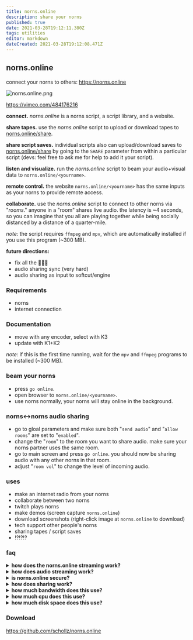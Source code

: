 ```yaml
---
title: norns.online
description: share your norns
published: true
date: 2021-03-28T19:12:11.380Z
tags: utilities
editor: markdown
dateCreated: 2021-03-28T19:12:08.471Z
---
```


## norns.online

connect your norns to others: https://norns.online

![norns.online.png](/community/infinitedigits/norns-online.png)

https://vimeo.com/484176216

**connect.** *norns.online* is a norns script, a script library, and a website.

**share tapes.** use the *norns.online* script to upload or download tapes to [norns.online/share](https://norns.online/share).

**share script saves.** individual scripts also can upload/download saves to [norns.online/share](https://norns.online/share) by going to the `SHARE` parameter from within a particular script (devs: feel free to ask me for help to add it your script).

**listen and visualize.** run the *norns.online* script to beam your audio+visual data to `norns.online/<yourname>`.

**remote control.** the website `norns.online/<yourname>` has the same inputs as your norns to provide remote access.

**collaborate.** use the *norns.online* script to connect to other norns via "*rooms*." anyone in a "room" shares live audio. the latency is ~4 seconds, so you can imagine that you all are playing together while being socially distanced by a distance of a quarter-mile.

_note:_ the script requires `ffmpeg` and `mpv`, which are automatically installed if you use this program (~300 MB).

**future directions:**

- fix all the 🐛🐛🐛
- audio sharing sync (very hard)
- audio sharing as input to softcut/engine

### Requirements

- norns 
- internet connection

### Documentation 

- move with any encoder, select with K3
- update with K1+K2

_note:_ if this is the first time running, wait for the `mpv` and `ffmpeg` programs to be installed (~300 MB).

### beam your norns

- press `go online`. 
- open browser to `norns.online/<yourname>`. 
- use norns normally, your norns will stay online in the background.

### norns↔norns audio sharing

- go to gloal parameters and make sure both "`send audio`" and "`allow rooms`" are set to "`enabled`".
- change the "`room`" to the room you want to share audio. make sure your norns partner uses the same room.
- go to main screen and press `go online`. you should now be sharing audio with any other norns in that room.
- adjust "`room vol`" to change the level of incoming audio.

### uses

- make an internet radio from your norns
- collaborate between two norns
- twitch plays norns
- make demos (screen capture `norns.online`)
- download screenshots (right-click image at `norns.online` to download)
- tech support other people's norns
- sharing tapes / script saves
- !?!?!?

### faq

<details><summary><strong>how does the norns.online streaming work?</strong></summary>
norns runs a service that sends screenshot updates to <code>norns.online/&lt;yourname&gt;</code>. the website at <code>norns.online/&lt;yourname&gt;</code> sends inputs back to norns. norns listens to to inputs and runs the acceptable ones (adjustable with parameters). if enabled, norns will also stream packets of audio and send those to the website. the website will buffer them and play them so anyone with your address can hear your norns.
</details>


<details><summary><strong>how does audio streaming work?</strong></summary>
a pre-compiled <a href="https://github.com/kmatheussen/jack_capture"><code>jack_capture</code></a> periodically captures the norns output into 2-second flac files into a <code>/dev/shm</code> temp directory. each new flac packet is immediately sent out via websockets and then deleted. because of buffering, expect a lag of at least 4 seconds. when in a room, audio from other norns is piped into your norns via <code>mpv</code>. the incoming audio from other norns is added at the very end of the signal chain so (currently) it cannot be used as input to norns engines.
</details>

<details><summary><strong>is norns.online secure?</strong></summary>
<p>
for <em>norns.online</em>,if you are online, you have <a href="https://en.wikipedia.org/wiki/Security_through_obscurity">security through obscurity</a> (weak security). that means that <em>anyone</em> with the url <code>norns.online/&lt;yourname&gt;</code> can access your norns so you can make <code>&lt;yourname&gt;</code> complicated to be more secure. code injection is not possible, as i took precautions to make sure the inputs are sanitized on the norns so that only <code>enc()</code> and <code>key()</code> and <code>_menu.setmode()</code> functions are available. but, even with these functions someone could reset your norns / make some havoc. if this concerns you, don&#39;t share <code>&lt;yourname&gt;</code> with anyone or avoid using this script entirely.
</p>
</details>

<details><summary><strong>how does sharing work?</strong></summary>
<p>
everything you pload to <em>norns.online/share</em> is made public but everything is also <strong>authenticated</strong>. authentication means that the data you download from someone named "bob" is truly data from the user who registered as "bob" and not someone posing as "bob". the server does not ensure that "bob" is a good or bad person, but only that the "bob" the server knows is the "bob" that registered with the server. authentication is provided through using rsa key-pairs. the server verifies your data comes from who you say you are by checking the signature on the hash of anything you upload. in theory, other people can obtain your key-pair directly from you to independently verify your data is actually coming from you (so the server need not be trusted), but this is not implemented yet.
</p>
</details>


<details><summary><strong>how much bandwidth does this use?</strong></summary>
if audio is enabled, a fair amount. the norns sends out screenshots periodically, but at the highest fps this is only ~18 kB/s.  however, if audio is enabled - the norns sends flac packets periodically (~170 kB/s = ~616 MB/hr). if you are audio-sharing a room you will be receiving about that much for each norns in the room. i tried reducing bandwidth by using lossy audio (ogg) however the gapless audio playback only worked without pops when using flac or wav.
</details>

<details><summary><strong>how much cpu does this use?</strong></summary>
not too much. on a raspberry pi 3b+ this uses about ~4% total CPU for capturing and sending audio data. screenshots also take cpu and higher fps takes more. the exact fps depends on the max fps (set in params) and how fast the screen changes (only updated screens are sent). at max it might take up to 30% of the cpu (15 fps!), but usually its 1-15%.
</details>

<details><summary><strong>how much disk space does this use?</strong></summary>
installation requires `ffmpeg` and `mpv` which take up about 300MB. other than that, it only takes up space when you download shared script saves and tapes.
</details>

### Download

https://github.com/schollz/norns.online